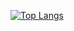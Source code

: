 [![Top Langs](https://github-readme-stats.vercel.app/api/top-langs/?username=tlannigan)](https://github.com/anuraghazra/github-readme-stats)
